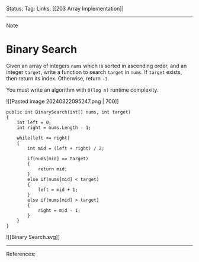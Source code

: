 Status: 
Tag:
Links: [[203 Array Implementation]]

---
> [!note] 
>  # Binary Search

Given an array of integers `nums` which is sorted in ascending order, and an integer `target`, write a function to search `target` in `nums`. If `target` exists, then return its index. Otherwise, return `-1`.

You must write an algorithm with `O(log n)` runtime complexity.

![[Pasted image 20240322095247.png | 700]]

``` run-csharp
public int BinarySearch(int[] nums, int target)
{
	int left = 0;
	int right = nums.Length - 1;
	
	while(left <= right)
	{
		int mid = (left + right) / 2;
		
		if(nums[mid] == target)
		{
			return mid;
		}
		else if(nums[mid] < target)
		{
			left = mid + 1;
		}
		else if(nums[mid] > target)
		{
			right = mid - 1;
		}
	}
}
```

![[Binary Search.svg]]

---
References: